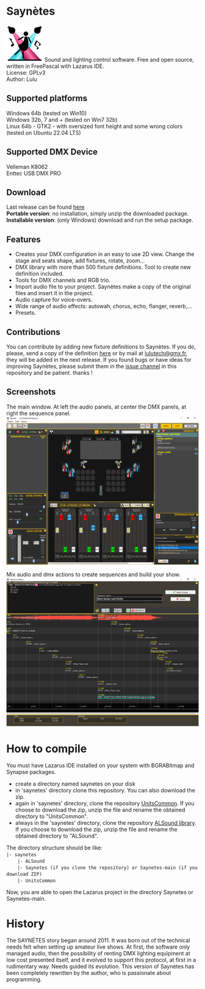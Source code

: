 # Saynètes
![icon](https://github.com/Lulu04/Saynetes/blob/0a5e72501cb0eba0e7e990f5597bd38f26193196/Design/logo/logo96.png)
Sound and lighting control software. Free and open source, written in FreePascal with Lazarus IDE.  
License: GPLv3  
Author: Lulu  

## Supported platforms
Windows 64b (tested on Win10)  
Windows 32b, 7 and + (tested on Win7 32b)  
Linux 64b - GTK2 - with oversized font height and some wrong colors (tested on Ubuntu 22.04 LTS)  

## Supported DMX Device
Velleman K8062  
Enttec USB DMX PRO  

## Download
Last release can be found [here](https://github.com/Lulu04/Saynetes/releases/latest)  
**Portable version**: no installation, simply unzip the downloaded package.  
**Installable version**: (only Windows) download and run the setup package.  

## Features
  - Creates your DMX configuration in an easy to use 2D view. Change the stage and seats shape, add fixtures, rotate, zoom...
  - DMX library with more than 500 fixture definitions. Tool to create new definition included.
  - Tools for DMX channels and RGB trio.
  - Import audio file to your project. Saynètes make a copy of the original files and insert it in the project.
  - Audio capture for voice-overs.
  - Wide range of audio effects: autowah, chorus, echo, flanger, reverb,...
  - Presets.
  

## Contributions
You can contribute by adding new fixture definitions to Saynètes. If you do, please, send a copy of the definition [here](https://github.com/Lulu04/Saynetes/issues) or by mail at lulutech@gmx.fr, they will be added in the next release. 
If you found bugs or have ideas for improving Saynètes, please submit them in the [issue channel](https://github.com/Lulu04/Saynetes/issues) in this repository and be patient. thanks !  

## Screenshots
The main window. At left the audio panels, at center the DMX panels, at right the sequence panel.
![The main window](Screenshots/MainScreen.png)
  
Mix audio and dmx actions to create sequences and build your show.
![The sequencer](Screenshots/Sequencer.png)

# How to compile
You must have Lazarus IDE installed on your system with BGRABitmap and Synapse packages.  
- create a directory named saynetes on your disk
- in 'saynetes' directory clone this repository. You can also download the zip.
- again in 'saynetes' directory, clone the repository [UnitsCommon](https://github.com/Lulu04/UnitsCommon). If you choose to download the zip, unzip the file and rename the obtained directory to "UnitsCommon".
- always in the 'saynetes' directory, clone the repository [ALSound library](https://github.com/Lulu04/ALSound). If you choose to download the zip, unzip the file and rename the obtained directory to "ALSound".

The directory structure should be like:  
`|- saynetes`  
`    |- ALSound`  
`    |- Saynetes (if you clone the repository) or Saynetes-main (if you download ZIP)`  
`    |- UnitsCommon`  
  
Now, you are able to open the Lazarus project in the directory Saynetes or Saynetes-main.  

# History
The SAYNÈTES story began around 2011. It was born out of the technical needs felt when setting up amateur live shows.
At first, the software only managed audio, then the possibility of renting DMX lighting equipment at low cost presented itself, and it evolved to support this protocol, at first in a rudimentary way. Needs guided its evolution.
This version of Saynètes has been completely rewritten by the author, who is passionate about programming.
